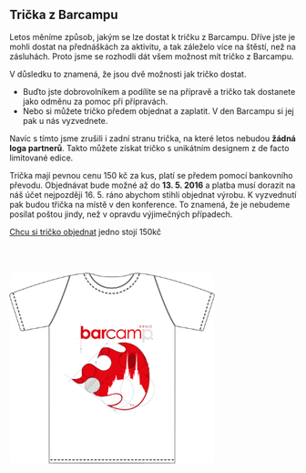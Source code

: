<div class="row">
    <div class="col-md-6">
        <h2>Trička z Barcampu</h2>
        <p>
            Letos měníme způsob, jakým se lze dostat k tričku z Barcampu. Dříve jste je mohli dostat na přednáškách za aktivitu, a tak záleželo více na štěstí, než na zásluhách. Proto jsme se rozhodli dát všem možnost mít tričko z Barcampu.
        </p>
        <p>
            V důsledku to znamená, že jsou dvě možnosti jak tričko dostat.
        </p>
        <ul>
            <li>Buďto jste dobrovolníkem a podílíte se na přípravě a tričko tak dostanete jako odměnu za pomoc při přípravách.</li>
            <li>Nebo si můžete tričko předem objednat a zaplatit. V den Barcampu si jej pak u nás vyzvednete.</li>
        </ul>
        <p>
            Navíc s tímto jsme zrušili i zadní stranu trička, na které letos nebudou <strong>žádná loga partnerů</strong>. Takto můžete získat tričko s unikátním designem z de facto limitované edice.
        </p>
        <p>
            Trička mají pevnou cenu 150 kč za kus, platí se předem pomocí bankovního převodu. Objednávat bude možné až do <strong>13. 5. 2016</strong> a platba musí dorazit na náš účet nejpozději 16. 5. ráno abychom stihli objednat výrobu. K vyzvednutí pak budou třička na místě v den konference. To znamená, že je nebudeme posílat poštou jindy, než v opravdu výjimečných případech.
        </p>
        <p>
            <a class="btn btn-lg btn-danger" href="/chci-si-objednat/">Chcu si tričko objednat</a> jedno stojí 150kč
        </p>
    </div>
    <div class="col-md-4">
        <img src="/static/img/extra/2016/trickobile.png" alt="Barcampové triko" style="max-width:360px; margin-top: 50px;"/>
    </div>
</div>